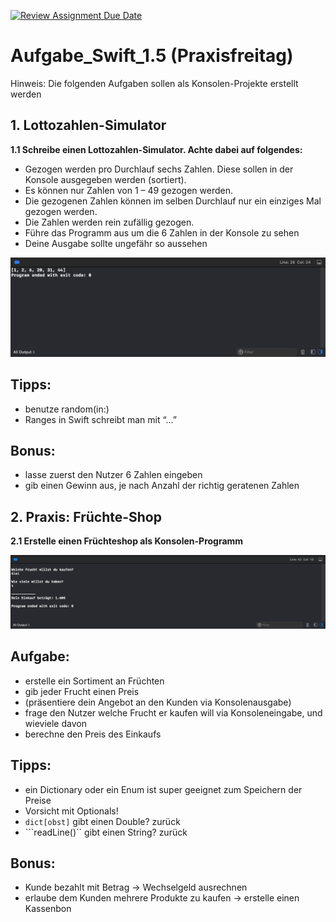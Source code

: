 [![Review Assignment Due Date](https://classroom.github.com/assets/deadline-readme-button-24ddc0f5d75046c5622901739e7c5dd533143b0c8e959d652212380cedb1ea36.svg)](https://classroom.github.com/a/cfAdFBr8)
# Aufgabe_Swift_1.5 (Praxisfreitag)

Hinweis: Die folgenden Aufgaben sollen als Konsolen-Projekte erstellt werden

## 1. Lottozahlen-Simulator

**1.1 Schreibe einen Lottozahlen-Simulator. Achte dabei auf folgendes:**

- Gezogen werden pro Durchlauf sechs Zahlen. Diese sollen in der Konsole ausgegeben
werden (sortiert).
- Es können nur Zahlen von 1 – 49 gezogen werden.
- Die gezogenen Zahlen können im selben Durchlauf nur ein einziges Mal gezogen werden.
- Die Zahlen werden rein zufällig gezogen.
- Führe das Programm aus um die 6 Zahlen in der Konsole zu sehen
- Deine Ausgabe sollte ungefähr so aussehen

![Print Example 1](1.png)

## Tipps: 
- benutze random(in:)
- Ranges in Swift schreibt man mit “...” 

## Bonus:
- lasse zuerst den Nutzer 6 Zahlen eingeben
- gib einen Gewinn aus, je nach Anzahl der richtig geratenen Zahlen


## 2. Praxis: Früchte-Shop

**2.1 Erstelle einen Früchteshop als Konsolen-Programm**

![Print Example 2](2.png)


## Aufgabe:
- erstelle ein Sortiment an Früchten
- gib jeder Frucht einen Preis
- (präsentiere dein Angebot an den Kunden via Konsolenausgabe)
- frage den Nutzer welche Frucht er kaufen will via Konsoleneingabe, und wieviele davon
- berechne den Preis des Einkaufs

## Tipps: 
- ein Dictionary oder ein Enum ist super geeignet zum Speichern der Preise
- Vorsicht mit Optionals!
- ```dict[obst]``` gibt einen Double? zurück
- ```readLine()`` gibt einen String? zurück

## Bonus: 
- Kunde bezahlt mit Betrag -> Wechselgeld ausrechnen
- erlaube dem Kunden mehrere Produkte zu kaufen -> erstelle einen Kassenbon

